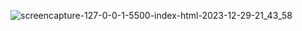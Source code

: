 
![screencapture-127-0-0-1-5500-index-html-2023-12-29-21_43_58](https://github.com/Het2604/dynamic-table-in-html/assets/137598780/e3b50f64-6951-41b2-8770-17b4844ed848)
